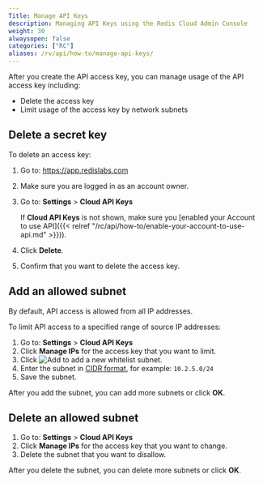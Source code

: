 ```yaml
---
Title: Manage API Keys
description: Managing API Keys using the Redis Cloud Admin Console
weight: 30
alwaysopen: false
categories: ["RC"]
aliases: /rv/api/how-to/manage-api-keys/
---
```

After you create the API access key, you can manage usage of the API access key including:

- Delete the access key
- Limit usage of the access key by network subnets

## Delete a secret key

To delete an access key:

1. Go to: <https://app.redislabs.com>
1. Make sure you are logged in as an account owner.
1. Go to: **Settings** > **Cloud API Keys**

    If **Cloud API Keys** is not shown, make sure you [enabled your Account to use API]({{< relref "/rc/api/how-to/enable-your-account-to-use-api.md" >}})).
1. Click **Delete**.
1. Confirm that you want to delete the access key.

## Add an allowed subnet

By default, API access is allowed from all IP addresses.

To limit API access to a specified range of source IP addresses:

1. Go to: **Settings** > **Cloud API Keys**
1. Click **Manage IPs** for the access key that you want to limit.
1. Click ![Add](/images/rs/icon_add.png#no-click "Add") to add a new whitelist subnet.
1. Enter the subnet in [CIDR format](https://en.wikipedia.org/wiki/Classless_Inter-Domain_Routing#CIDR_notation), for example: `10.2.5.0/24`
1. Save the subnet.

After you add the subnet, you can add more subnets or click **OK**.

## Delete an allowed subnet

1. Go to: **Settings** > **Cloud API Keys**
1. Click **Manage IPs** for the access key that you want to change.
1. Delete the subnet that you want to disallow.

After you delete the subnet, you can delete more subnets or click **OK**.
